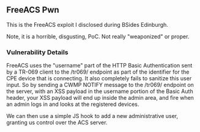 ## FreeACS Pwn

This is the FreeACS exploit I disclosed during BSides Edinburgh.

Note, it is a horrible, disgusting, PoC. Not really "weaponized" or proper.

### Vulnerability Details  
FreeACS uses the "username" part of the HTTP Basic Authentication sent by a TR-069 client to the /tr069/ endpoint as part of the identifier for the CPE device that is connecting. It also completely fails to sanitize this user input. So by sending a CWMP NOTIFY message to the /tr069/ endpoint on the server, with an XSS payload in the username portion of the Basic Auth header, your XSS payload will end up inside the admin area, and fire when an admin logs in and looks at the registered devices.

We can then use a simple JS hook to add a new administrative user, granting us control over the ACS server.
